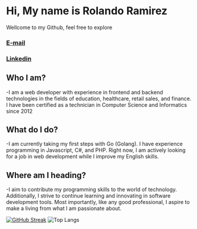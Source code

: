 # Hi, My name is Rolando Ramirez
Wellcome to my Github, feel free to explore
### <a href="mailto:rolandosamuel.rq@gmail.com" target="_blank" >E-mail</a> 
### <a href="https://www.linkedin.com/in/rolando-ramirez-hr90/" target="_blank">Linkedin</a>

## Who I am?
-I am a web developer with experience in frontend and backend technologies in the fields of education, healthcare, retail sales, and finance. I have been certified as a technician in Computer Science and Informatics since 2012
## What do I do?
-I am currently taking my first steps with Go (Golang). I have experience programming in Javascript, C#, and PHP. Right now, I am actively looking for a job in web development while I improve my English skills.
## Where am I heading?
-I aim to contribute my programming skills to the world of technology. Additionally, I strive to continue learning and innovating in software development tools. Most importantly, like any good professional, I aspire to make a living from what I am passionate about.



<div align="center">



</div>


[![GitHub Streak](https://streak-stats.demolab.com?user=rolas444&theme=onedark&hide_border=true&border_radius=&date_format=j%20M%5B%20Y%5D&mode=weekly)](https://git.io/streak-stats)
![Top Langs](https://github-readme-stats.vercel.app/api/top-langs/?username=rolas444&layout=compact)

